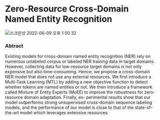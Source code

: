 # Zero-Resource Cross-Domain Named Entity Recognition
![스크린샷 2022-06-09 오후 1 00 32](https://user-images.githubusercontent.com/41967014/172761460-f680e003-a6b0-4c2a-91c7-ca19af96c618.png)

### Abtract
Existing models for cross-domain named entity recognition (NER) rely on numerous unlabeled corpus or labeled NER training data in target domains. 
However, collecting data for low-resource target domains is not only expensive but also time-consuming. 
Hence, we propose a cross-domain NER model that does not use any external resources. 
We first introduce a Multi-Task Learning (MTL) by adding a new objective function to detect whether tokens are named entities or not. 
We then introduce a framework called Mixture of Entity Experts (MoEE) to improve the robustness for zero-resource domain adaptation. 
Finally, ex- perimental results show that our model outperforms strong unsupervised cross-domain sequence labeling models, 
and the performance of our model is close to that of the state-of-the-art model which leverages extensive resources.
